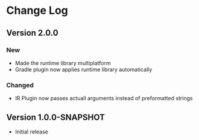 Change Log
==========

## Version 2.0.0
### New
- Made the runtime library multiplatform
- Gradle plugin now applies runtime library automatically
### Changed  
- IR Plugin now passes actuall arguments instead of preformatted strings
## Version 1.0.0-SNAPSHOT
 * Initial release
